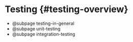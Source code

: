 Testing {#testing-overview}
========

- @subpage testing-in-general
- @subpage unit-testing
- @subpage integration-testing
